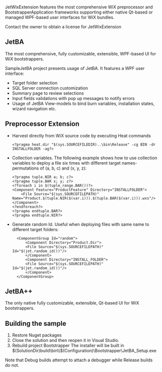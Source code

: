 JetWixExtension features the most comprehensive WiX preprocessor and BootstrapperApplication frameworks supporting either native Qt-based or managed WPF-based user interfaces for WiX bundles.

Contact the owner to obtain a license for JetWixExtension

## JetBA

The most comprehensive, fully customizable, extensible, WPF-based UI for WiX bootstrappers.

SampleJetBA project presents usage of JetBA. It features a WPF user interface:
  - Target folder selection
  - SQL Server connection customization
  - Summary page to review selections
  - Input fields validations with pop up messages to notify errors
  - Usage of JetBA View-models to bind burn variables, installation states, wizard navigation etc.

## Preprocessor Extension

- Harvest directly from WiX source code by executing Heat commands
  ~~~~~~~
  <?pragma heat.dir "$(sys.SOURCEFILEDIR)..\bin\Release" -cg BIN -dr INSTALLFOLDER -ag?>
  ~~~~~~~
- Collection variables.
  The following example shows how to use collection variables to deploy a file six times with different target names- permutations of (a, b, c) and (x, y, z):
  ~~~~~~~
  <?pragma tuple.NIR a; b; c?>
  <?pragma tuple.BAR x; y; z?>
  <?foreach i in $(tuple_range.BAR())?>
  <Component Feature="ProductFeature" Directory="INSTALLFOLDER">
      <File Source="$(sys.SOURCEFILEPATH)" Name="Product.$(tuple.NIR($(var.i))).$(tuple.BAR($(var.i))).wxs"/>
  </Component>
  <?endforeach?>
  <?pragma endtuple.BAR?>
  <?pragma endtuple.NIR?>
  ~~~~~~~
- Generate random Id. 
  Useful when deploying files with same name to different target folders:
  ~~~~~~~
	<ComponentGroup Id="random">
		<Component Directory="Product.Dir">
		<File Source="$(sys.SOURCEFILEPATH)" Id="$(jet.random_id())"/>
		</Component>
		<Component Directory="INSTALL_FOLDER">
		<File Source="$(sys.SOURCEFILEPATH)" Id="$(jet.random_id())"/>
		</Component>
	</ComponentGroup>
  ~~~~~~~

## JetBA++

The only native fully customizable, extensible, Qt-based UI for WiX bootstrappers.

## Building the sample

1. Restore Nuget packages
1. Close the solution and then reopen it in Visual Studio.
1. Rebuild project Bootstrapper
   The installer will be built in $(SolutionDir)build\bin\\$(Configuration)\Bootstrapper\JetBA_Setup.exe

Note that Debug builds attempt to attach a debugger while Release builds do not.